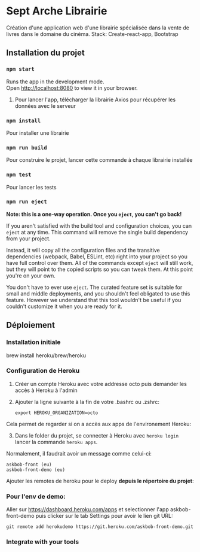 # Sept Arche Librairie

Création d'une application web d'une librairie spécialisée dans la vente de livres dans le domaine du cinéma.
Stack: Create-react-app, Bootstrap

## Installation du projet

### `npm start`

Runs the app in the development mode.\
Open [http://localhost:8080](http://localhost:8080) to view it in your browser.

1. Pour lancer l'app, télécharger la librairie Axios pour récupérer les données avec le serveur

### `npm install`
Pour installer une librairie

### `npm run build`
Pour construire le projet, lancer cette commande à chaque librairie installée

### `npm test`
Pour lancer les tests

### `npm run eject`

**Note: this is a one-way operation. Once you `eject`, you can't go back!**

If you aren't satisfied with the build tool and configuration choices, you can `eject` at any time. This command will remove the single build dependency from your project.

Instead, it will copy all the configuration files and the transitive dependencies (webpack, Babel, ESLint, etc) right into your project so you have full control over them. All of the commands except `eject` will still work, but they will point to the copied scripts so you can tweak them. At this point you're on your own.

You don't have to ever use `eject`. The curated feature set is suitable for small and middle deployments, and you shouldn't feel obligated to use this feature. However we understand that this tool wouldn't be useful if you couldn't customize it when you are ready for it.

## Déploiement


### Installation initiale
brew install heroku/brew/heroku

### Configuration de Heroku

1. Créer un compte Heroku avec votre addresse octo puis demander les accès à Heroku à l'admin

2. Ajouter la ligne suivante à la fin de votre .bashrc ou .zshrc:

   `export HEROKU_ORGANIZATION=octo`

Cela permet de regarder si on a accès aux apps de l'environement Heroku:

3. Dans le folder du projet, se connecter à Heroku avec `heroku login` lancer la commande `heroku apps`.

Normalement, il faudrait avoir un message comme celui-ci:

```
askbob-front (eu)
askbob-front-demo (eu)
```
Ajouter les remotes de heroku pour le deploy **depuis le répertoire du projet**:

<!-- heroku git:remote -a askbob-front
heroku git:remote -a askbob-front-demo -->

### Pour l'env de demo:

Aller sur https://dashboard.heroku.com/apps et selectionner l'app askbob-front-demo puis clicker sur le tab Settings pour avoir le lien git URL:

`git remote add herokudemo https://git.heroku.com/askbob-front-demo.git`


### Integrate with your tools


